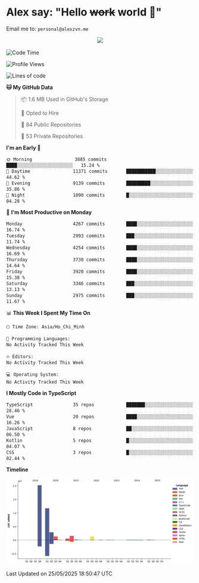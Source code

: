 # Alex say: "Hello ~~work~~ world 🐾"
Email me to: `personal@alexzvn.me`


<p align=center>
  <a href="https://skillicons.dev">
    <img src="https://skillicons.dev/icons?i=ts,js,php,nodejs,bun,vue,nuxt,react,svelte,tauri,laravel,rust,mongodb,docker,electron,redis,rabbitmq,tailwind,git,cloudflare,elysia,mysql,nginx,rollupjs,sentry,ubuntu,yarn,html,css,vite" />
  </a>
</p>

<!--START_SECTION:waka-->
![Code Time](http://img.shields.io/badge/Code%20Time-1%2C066%20hrs%2055%20mins-blue)

![Profile Views](http://img.shields.io/badge/Profile%20Views-0-blue)

![Lines of code](https://img.shields.io/badge/From%20Hello%20World%20I%27ve%20Written-40.8%20million%20lines%20of%20code-blue)

**🐱 My GitHub Data** 

> 📦 1.6 MB Used in GitHub's Storage 
 > 
> 💼 Opted to Hire
 > 
> 📜 84 Public Repositories 
 > 
> 🔑 53 Private Repositories 
 > 
**I'm an Early 🐤** 

```text
🌞 Morning                3885 commits        ████░░░░░░░░░░░░░░░░░░░░░   15.24 % 
🌆 Daytime                11371 commits       ███████████░░░░░░░░░░░░░░   44.62 % 
🌃 Evening                9139 commits        █████████░░░░░░░░░░░░░░░░   35.86 % 
🌙 Night                  1090 commits        █░░░░░░░░░░░░░░░░░░░░░░░░   04.28 % 
```
📅 **I'm Most Productive on Monday** 

```text
Monday                   4267 commits        ████░░░░░░░░░░░░░░░░░░░░░   16.74 % 
Tuesday                  2993 commits        ███░░░░░░░░░░░░░░░░░░░░░░   11.74 % 
Wednesday                4254 commits        ████░░░░░░░░░░░░░░░░░░░░░   16.69 % 
Thursday                 3730 commits        ████░░░░░░░░░░░░░░░░░░░░░   14.64 % 
Friday                   3920 commits        ████░░░░░░░░░░░░░░░░░░░░░   15.38 % 
Saturday                 3346 commits        ███░░░░░░░░░░░░░░░░░░░░░░   13.13 % 
Sunday                   2975 commits        ███░░░░░░░░░░░░░░░░░░░░░░   11.67 % 
```


📊 **This Week I Spent My Time On** 

```text
🕑︎ Time Zone: Asia/Ho_Chi_Minh

💬 Programming Languages: 
No Activity Tracked This Week

🔥 Editors: 
No Activity Tracked This Week

💻 Operating System: 
No Activity Tracked This Week
```

**I Mostly Code in TypeScript** 

```text
TypeScript               35 repos            ███████░░░░░░░░░░░░░░░░░░   28.46 % 
Vue                      20 repos            ████░░░░░░░░░░░░░░░░░░░░░   16.26 % 
JavaScript               8 repos             ██░░░░░░░░░░░░░░░░░░░░░░░   06.50 % 
Kotlin                   5 repos             █░░░░░░░░░░░░░░░░░░░░░░░░   04.07 % 
CSS                      3 repos             █░░░░░░░░░░░░░░░░░░░░░░░░   02.44 % 
```



**Timeline**

![Lines of Code chart](https://raw.githubusercontent.com/alexzvn/alexzvn/main/assets/bar_graph.png)


 Last Updated on 25/05/2025 18:50:47 UTC
<!--END_SECTION:waka-->
